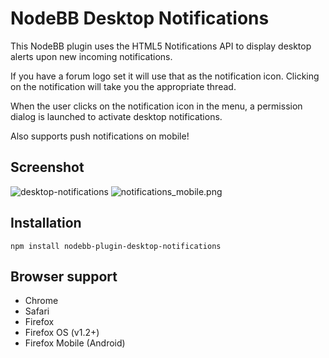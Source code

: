# NodeBB Desktop Notifications

This NodeBB plugin uses the HTML5 Notifications API to display desktop alerts upon new incoming notifications.

If you have a forum logo set it will use that as the notification icon. Clicking on the notification will take you the appropriate thread.


When the user clicks on the notification icon in the menu, a permission dialog is launched to activate desktop notifications.

Also supports push notifications on mobile!

## Screenshot

![desktop-notifications](http://i.imgur.com/UnBFk3z.png)
![notifications_mobile.png](http://i.imgur.com/JbfEBTJ.png) 

## Installation

    npm install nodebb-plugin-desktop-notifications


## Browser support

* Chrome
* Safari
* Firefox
* Firefox OS (v1.2+)
* Firefox Mobile (Android)

